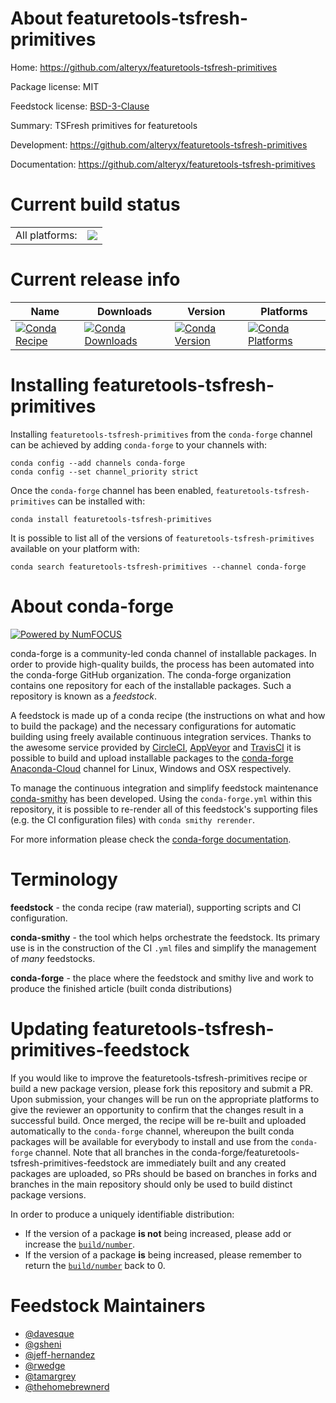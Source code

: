 About featuretools-tsfresh-primitives
=====================================

Home: https://github.com/alteryx/featuretools-tsfresh-primitives

Package license: MIT

Feedstock license: [BSD-3-Clause](https://github.com/conda-forge/featuretools-tsfresh-primitives-feedstock/blob/master/LICENSE.txt)

Summary: TSFresh primitives for featuretools

Development: https://github.com/alteryx/featuretools-tsfresh-primitives

Documentation: https://github.com/alteryx/featuretools-tsfresh-primitives

Current build status
====================


<table><tr><td>All platforms:</td>
    <td>
      <a href="https://dev.azure.com/conda-forge/feedstock-builds/_build/latest?definitionId=14376&branchName=master">
        <img src="https://dev.azure.com/conda-forge/feedstock-builds/_apis/build/status/featuretools-tsfresh-primitives-feedstock?branchName=master">
      </a>
    </td>
  </tr>
</table>

Current release info
====================

| Name | Downloads | Version | Platforms |
| --- | --- | --- | --- |
| [![Conda Recipe](https://img.shields.io/badge/recipe-featuretools--tsfresh--primitives-green.svg)](https://anaconda.org/conda-forge/featuretools-tsfresh-primitives) | [![Conda Downloads](https://img.shields.io/conda/dn/conda-forge/featuretools-tsfresh-primitives.svg)](https://anaconda.org/conda-forge/featuretools-tsfresh-primitives) | [![Conda Version](https://img.shields.io/conda/vn/conda-forge/featuretools-tsfresh-primitives.svg)](https://anaconda.org/conda-forge/featuretools-tsfresh-primitives) | [![Conda Platforms](https://img.shields.io/conda/pn/conda-forge/featuretools-tsfresh-primitives.svg)](https://anaconda.org/conda-forge/featuretools-tsfresh-primitives) |

Installing featuretools-tsfresh-primitives
==========================================

Installing `featuretools-tsfresh-primitives` from the `conda-forge` channel can be achieved by adding `conda-forge` to your channels with:

```
conda config --add channels conda-forge
conda config --set channel_priority strict
```

Once the `conda-forge` channel has been enabled, `featuretools-tsfresh-primitives` can be installed with:

```
conda install featuretools-tsfresh-primitives
```

It is possible to list all of the versions of `featuretools-tsfresh-primitives` available on your platform with:

```
conda search featuretools-tsfresh-primitives --channel conda-forge
```


About conda-forge
=================

[![Powered by NumFOCUS](https://img.shields.io/badge/powered%20by-NumFOCUS-orange.svg?style=flat&colorA=E1523D&colorB=007D8A)](http://numfocus.org)

conda-forge is a community-led conda channel of installable packages.
In order to provide high-quality builds, the process has been automated into the
conda-forge GitHub organization. The conda-forge organization contains one repository
for each of the installable packages. Such a repository is known as a *feedstock*.

A feedstock is made up of a conda recipe (the instructions on what and how to build
the package) and the necessary configurations for automatic building using freely
available continuous integration services. Thanks to the awesome service provided by
[CircleCI](https://circleci.com/), [AppVeyor](https://www.appveyor.com/)
and [TravisCI](https://travis-ci.com/) it is possible to build and upload installable
packages to the [conda-forge](https://anaconda.org/conda-forge)
[Anaconda-Cloud](https://anaconda.org/) channel for Linux, Windows and OSX respectively.

To manage the continuous integration and simplify feedstock maintenance
[conda-smithy](https://github.com/conda-forge/conda-smithy) has been developed.
Using the ``conda-forge.yml`` within this repository, it is possible to re-render all of
this feedstock's supporting files (e.g. the CI configuration files) with ``conda smithy rerender``.

For more information please check the [conda-forge documentation](https://conda-forge.org/docs/).

Terminology
===========

**feedstock** - the conda recipe (raw material), supporting scripts and CI configuration.

**conda-smithy** - the tool which helps orchestrate the feedstock.
                   Its primary use is in the construction of the CI ``.yml`` files
                   and simplify the management of *many* feedstocks.

**conda-forge** - the place where the feedstock and smithy live and work to
                  produce the finished article (built conda distributions)


Updating featuretools-tsfresh-primitives-feedstock
==================================================

If you would like to improve the featuretools-tsfresh-primitives recipe or build a new
package version, please fork this repository and submit a PR. Upon submission,
your changes will be run on the appropriate platforms to give the reviewer an
opportunity to confirm that the changes result in a successful build. Once
merged, the recipe will be re-built and uploaded automatically to the
`conda-forge` channel, whereupon the built conda packages will be available for
everybody to install and use from the `conda-forge` channel.
Note that all branches in the conda-forge/featuretools-tsfresh-primitives-feedstock are
immediately built and any created packages are uploaded, so PRs should be based
on branches in forks and branches in the main repository should only be used to
build distinct package versions.

In order to produce a uniquely identifiable distribution:
 * If the version of a package **is not** being increased, please add or increase
   the [``build/number``](https://docs.conda.io/projects/conda-build/en/latest/resources/define-metadata.html#build-number-and-string).
 * If the version of a package **is** being increased, please remember to return
   the [``build/number``](https://docs.conda.io/projects/conda-build/en/latest/resources/define-metadata.html#build-number-and-string)
   back to 0.

Feedstock Maintainers
=====================

* [@davesque](https://github.com/davesque/)
* [@gsheni](https://github.com/gsheni/)
* [@jeff-hernandez](https://github.com/jeff-hernandez/)
* [@rwedge](https://github.com/rwedge/)
* [@tamargrey](https://github.com/tamargrey/)
* [@thehomebrewnerd](https://github.com/thehomebrewnerd/)

